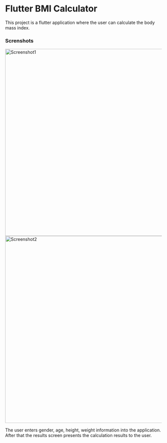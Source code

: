 # Flutter BMI Calculator

This project is a flutter application where the user can calculate the body mass index.

<h3 align="left">Screnshots</h3>
<p align="left"> 
<a> 
   <img src="screenshots/gif1.gif" alt="Screenshot1" height="600em"/> 
  </a> 
  <a> 
   <img src="screenshots/gif2.gif" alt="Screenshot2" height="600em"/> 
  </a> 

The user enters gender, age, height, weight information into the application. After that the results screen presents the calculation results to the user.

